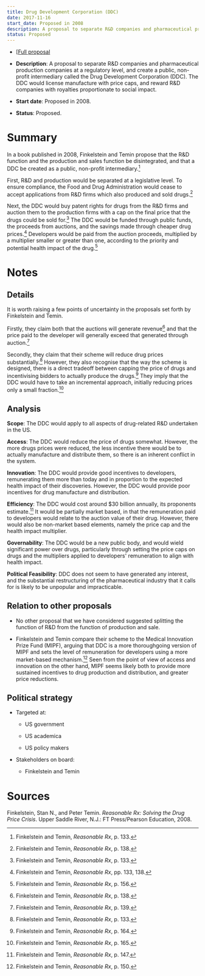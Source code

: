 ```yaml
---
title: Drug Development Corporation (DDC)
date: 2017-11-16
start_date: Proposed in 2008
description: A proposal to separate R&D companies and pharmaceutical production companies at a regulatory level, and create a public, non-profit intermediary called the Drug Development Corporation (DDC). The DDC would license manufacture with price caps, and reward R&D companies with royalties proportionate to social impact.
status: Proposed
---
```


-   [[Full proposal](https://www.jci.org/articles/view/36964)

-   **Description**: A proposal to separate R&D companies and pharmaceutical production companies at a regulatory level, and create a public, non-profit intermediary called the Drug Development Corporation (DDC). The DDC would license manufacture with price caps, and reward R&D companies with royalties proportionate to social impact.

-   **Start date**: Proposed in 2008.

-   **Status**: Proposed.

# Summary

In a book published in 2008, Finkelstein and Temin propose that the R&D function and the production and sales function be disintegrated, and that a DDC be created as a public, non-profit intermediary.[^46]

First, R&D and production would be separated at a legislative level. To ensure compliance, the Food and Drug Administration would cease to accept applications from R&D firms which also produced and sold drugs.[^47]

Next, the DDC would buy patent rights for drugs from the R&D firms and auction them to the production firms with a cap on the final price that the drugs could be sold for.[^48] The DDC would be funded through public funds, the proceeds from auctions, and the savings made through cheaper drug prices.[^49] Developers would be paid from the auction proceeds, multiplied by a multiplier smaller or greater than one, according to the priority and potential health impact of the drug.[^50]

# Notes

##  Details

It is worth raising a few points of uncertainty in the proposals set forth by Finkelstein and Temin.

Firstly, they claim both that the auctions will generate revenue[^51] and that the price paid to the developer will generally exceed that generated through auction.[^52]

Secondly, they claim that their scheme will reduce drug prices substantially.[^53] However, they also recognise that the way the scheme is designed, there is a direct tradeoff between capping the price of drugs and incentivising bidders to actually produce the drugs.[^54] They imply that the DDC would have to take an incremental approach, initially reducing prices only a small fraction.[^55]

## Analysis

**Scope**: The DDC would apply to all aspects of drug-related R&D undertaken in the US.

**Access**: The DDC would reduce the price of drugs somewhat. However, the more drugs prices were reduced, the less incentive there would be to actually manufacture and distribute them, so there is an inherent conflict in the system.

**Innovation**: The DDC would provide good incentives to developers, remunerating them more than today and in proportion to the expected health impact of their discoveries. However, the DDC would provide poor incentives for drug manufacture and distribution.

**Efficiency**: The DDC would cost around \$30 billion annually, its proponents estimate.[^56] It would be partially market based, in that the remuneration paid to developers would relate to the auction value of their drug. However, there would also be non-market based elements, namely the price cap and the health impact multiplier.

**Governability**: The DDC would be a new public body, and would wield significant power over drugs, particularly through setting the price caps on drugs and the multipliers applied to developers' remuneration to align with health impact.

**Political Feasibility**: DDC does not seem to have generated any interest, and the substantial restructuring of the pharmaceutical industry that it calls for is likely to be unpopular and impracticable.

## Relation to other proposals

-   No other proposal that we have considered suggested splitting the function of R&D from the function of production and sale.

-   Finkelstein and Temin compare their scheme to the Medical Innovation Prize Fund (MIPF), arguing that DDC is a more thoroughgoing version of MIPF and sets the level of remuneration for developers using a more market-based mechanism.[^57] Seen from the point of view of access and innovation on the other hand, MIPF seems likely both to provide more sustained incentives to drug production and distribution, and greater price reductions.

## Political strategy

-   Targeted at:

    -   US government

    -   US academica

    -   US policy makers

-   Stakeholders on board:

    -   Finkelstein and Temin

# Sources


Finkelstein, Stan N., and Peter Temin. *Reasonable Rx: Solving the Drug Price Crisis*. Upper Saddle River, N.J.: FT Press/Pearson Education, 2008.

[^46]: Finkelstein and Temin, *Reasonable Rx*, p. 133.

[^47]: Finkelstein and Temin, *Reasonable Rx*, p. 138.

[^48]: Finkelstein and Temin, *Reasonable Rx*, p. 133.

[^49]: Finkelstein and Temin, *Reasonable Rx*, pp. 133, 138.

[^50]: Finkelstein and Temin, *Reasonable Rx*, p. 156.

[^51]: Finkelstein and Temin, *Reasonable Rx*, p. 138.

[^52]: Finkelstein and Temin, *Reasonable Rx*, p. 139.

[^53]: Finkelstein and Temin, *Reasonable Rx*, p. 133.

[^54]: Finkelstein and Temin, *Reasonable Rx*, p. 164.

[^55]: Finkelstein and Temin, *Reasonable Rx*, p. 165.

[^56]: Finkelstein and Temin, *Reasonable Rx*, p. 147.

[^57]: Finkelstein and Temin, *Reasonable Rx*, p. 150.
